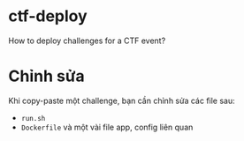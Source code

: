 # ctf-deploy
How to deploy challenges for a CTF event?

# Chỉnh sửa
Khi copy-paste một challenge, bạn cần chỉnh sửa các file sau:
- `run.sh`
- `Dockerfile`
và một vài file app, config liên quan
